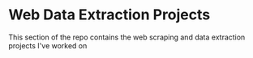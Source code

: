 # Web Data Extraction Projects

This section of the repo contains the web scraping and data extraction projects I've worked on
